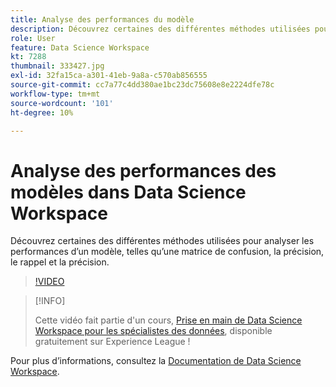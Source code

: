```yaml
---
title: Analyse des performances du modèle
description: Découvrez certaines des différentes méthodes utilisées pour analyser les performances d’un modèle, telles qu’une matrice de confusion, la précision, le rappel et la précision.
role: User
feature: Data Science Workspace
kt: 7288
thumbnail: 333427.jpg
exl-id: 32fa15ca-a301-41eb-9a8a-c570ab856555
source-git-commit: cc7a77c4dd380ae1bc23dc75608e8e2224dfe78c
workflow-type: tm+mt
source-wordcount: '101'
ht-degree: 10%

---
```


# Analyse des performances des modèles dans Data Science Workspace

Découvrez certaines des différentes méthodes utilisées pour analyser les performances d’un modèle, telles qu’une matrice de confusion, la précision, le rappel et la précision.

>[!VIDEO](https://video.tv.adobe.com/v/333427)

>[!INFO]
>
> Cette vidéo fait partie d&#39;un cours, [Prise en main de Data Science Workspace pour les spécialistes des données](https://experienceleague.adobe.com/?recommended=ExperiencePlatform-U-1-2021.1.dsw), disponible gratuitement sur Experience League !

Pour plus d’informations, consultez la [Documentation de Data Science Workspace](https://experienceleague.adobe.com/docs/experience-platform/data-science-workspace/home.html?lang=fr).